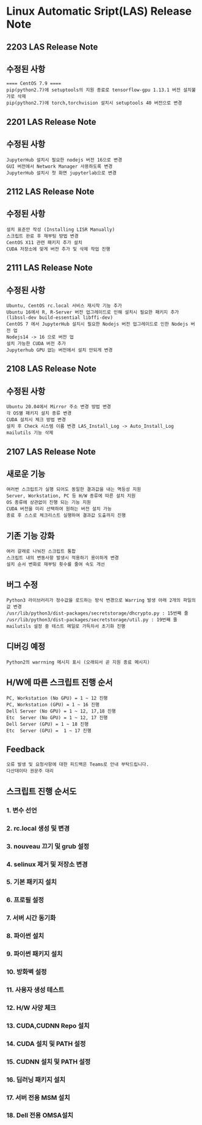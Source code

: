 # Linux Automatic Sript(LAS) Release Note

## 2203 LAS Release Note

## 수정된 사항
```
==== CentOS 7.9 ====
pip(python2.7)에 setuptools의 지원 종료로 tensorflow-gpu 1.13.1 버전 설치불가로 삭제
pip(python2.7)에 torch,torchvision 설치시 setuptools 40 버전으로 변경
```

## 2201 LAS Release Note

## 수정된 사항
```
JupyterHub 설치시 필요한 nodejs 버전 16으로 변경
GUI 버전에서 Network Manager 사용하도록 변경
JupyterHub 설치시 첫 화면 jupyterlab으로 변경
```

## 2112 LAS Release Note

## 수정된 사항
```
설치 표준안 작성 (Installing LISR Manually)
스크립트 완료 후 재부팅 방법 변경
CentOS X11 관련 패키지 추가 설치
CUDA 저장소에 맞게 버전 추가 및 삭제 작업 진행
```

## 2111 LAS Release Note

## 수정된 사항
```
Ubuntu, CentOS rc.local 서비스 재시작 기능 추가
Ubuntu 16에서 R, R-Server 버전 업그레이드로 인해 설치시 필요한 패키지 추가
(libssl-dev build-essential libffi-dev)
CentOS 7 에서 JupyterHub 설치시 필요한 Nodejs 버전 업그레이드로 인한 Nodejs 버전 업
Nodejs14 -> 16 으로 버전 업
설치 가능한 CUDA 버전 추가
Jupyterhub GPU 없는 버전에서 설치 안되게 변경
```

## 2108 LAS Release Note

## 수정된 사항
```
Ubuntu 20.04에서 Mirror 주소 변경 방법 변경
각 OS별 패키지 설치 종류 변경
CUDA 설치시 체크 방법 변경
설치 후 Check 시스템 이름 변경 LAS_Install_Log -> Auto_Install_Log
mailutils 기능 삭제
```


## 2107 LAS Release Note

## 새로운 기능
```
여러번 스크립트가 실행 되어도 동일한 결과값을 내는 멱등성 지원
Server, Workstation, PC 등 H/W 종류에 따른 설치 지원
OS 종류에 상관없이 진행 되는 기능 지원
CUDA 버전을 미리 선택하여 원하는 버전 설치 가능
종료 후 스스로 체크리스트 실행하여 결과값 도출까지 진행
```

## 기존 기능 강화
```
여러 갈래로 나눠진 스크립트 통합
스크립트 내의 변동사항 발생시 적용하기 용이하게 변경
설치 순서 변화로 재부팅 횟수를 줄여 속도 개선
```
## 버그 수정
```
Python3 라이브러리가 정수값을 로드하는 방식 변경으로 Warring 발생 아래 2개의 파일의 값 변경
/usr/lib/python3/dist-packages/secretstorage/dhcrypto.py : 15번째 줄
/usr/lib/python3/dist-packages/secretstorage/util.py : 19번째 줄
mailutils 설정 중 테스트 메일로 가득차서 초기화 진행
```

## 디버깅 예정
```
Python2의 warrning 메시지 표시 (오래되서 곧 지원 종료 메시지)
```

## H/W에 따른 스크립트 진행 순서
```
PC, Workstation (No GPU) = 1 ~ 12 진행
PC, Workstation (GPU) = 1 ~ 16 진행
Dell Server (No GPU) = 1 ~ 12, 17,18 진행
Etc  Server (No GPU) = 1 ~ 12, 17 진행
Dell Server (GPU) = 1 ~ 18 진행
Etc  Server (GPU) =  1 ~ 17 진행
```
## Feedback
```
오류 발생 및 요청사항에 대한 피드백은 Teams로 안내 부탁드립니다.
다산데이타 권문주 대리
```

## 스크립트 진행 순서도
### 1. 변수 선언

### 2. rc.local 생성 및 변경

### 3. nouveau 끄기 및 grub 설정

### 4. selinux 제거 및 저장소 변경

### 5. 기본 패키지 설치

### 6. 프로필 설정

### 7. 서버 시간 동기화

### 8. 파이썬 설치

### 9. 파이썬 패키지 설치

### 10. 방화벽 설정

### 11. 사용자 생성 테스트

### 12. H/W 사양 체크

### 13. CUDA,CUDNN Repo 설치

### 14. CUDA 설치 및 PATH 설정

### 15. CUDNN 설치 및 PATH 설정

### 16. 딥러닝 패키지 설치

### 17. 서버 전용 MSM 설치

### 18. Dell 전용 OMSA설치

